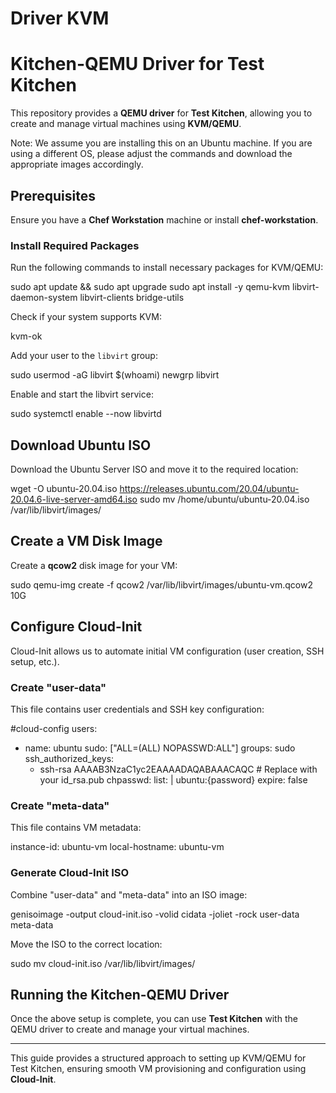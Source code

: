 # Driver KVM
# Kitchen-QEMU Driver for Test Kitchen 

This repository provides a **QEMU driver** for **Test Kitchen**, allowing you to create and manage virtual machines using **KVM/QEMU**.

Note: We assume you are installing this on an Ubuntu machine. If you are using a different OS, please adjust the commands and download the appropriate images accordingly.

## Prerequisites

Ensure you have a **Chef Workstation** machine or install **chef-workstation**.

### Install Required Packages
Run the following commands to install necessary packages for KVM/QEMU:

sudo apt update && sudo apt upgrade
sudo apt install -y qemu-kvm libvirt-daemon-system libvirt-clients bridge-utils


Check if your system supports KVM:

kvm-ok

Add your user to the `libvirt` group:

sudo usermod -aG libvirt $(whoami)
newgrp libvirt


Enable and start the libvirt service:

sudo systemctl enable --now libvirtd


## Download Ubuntu ISO
Download the Ubuntu Server ISO and move it to the required location:


wget -O ubuntu-20.04.iso https://releases.ubuntu.com/20.04/ubuntu-20.04.6-live-server-amd64.iso
sudo mv /home/ubuntu/ubuntu-20.04.iso /var/lib/libvirt/images/


## Create a VM Disk Image
Create a **qcow2** disk image for your VM:


sudo qemu-img create -f qcow2 /var/lib/libvirt/images/ubuntu-vm.qcow2 10G


## Configure Cloud-Init
Cloud-Init allows us to automate initial VM configuration (user creation, SSH setup, etc.).

### Create "user-data"
This file contains user credentials and SSH key configuration:


#cloud-config
users:
  - name: ubuntu
    sudo: ["ALL=(ALL) NOPASSWD:ALL"]
    groups: sudo
    ssh_authorized_keys:
      - ssh-rsa AAAAB3NzaC1yc2EAAAADAQABAAACAQC  # Replace with your id_rsa.pub
chpasswd:
  list: |
    ubuntu:{password}
  expire: false


### Create "meta-data"
This file contains VM metadata:

instance-id: ubuntu-vm
local-hostname: ubuntu-vm


### Generate Cloud-Init ISO
Combine "user-data" and "meta-data" into an ISO image:


genisoimage -output cloud-init.iso -volid cidata -joliet -rock user-data meta-data


Move the ISO to the correct location:

sudo mv cloud-init.iso /var/lib/libvirt/images/


## Running the Kitchen-QEMU Driver
Once the above setup is complete, you can use **Test Kitchen** with the QEMU driver to create and manage your virtual machines.

---

This guide provides a structured approach to setting up KVM/QEMU for Test Kitchen, ensuring smooth VM provisioning and configuration using **Cloud-Init**.




